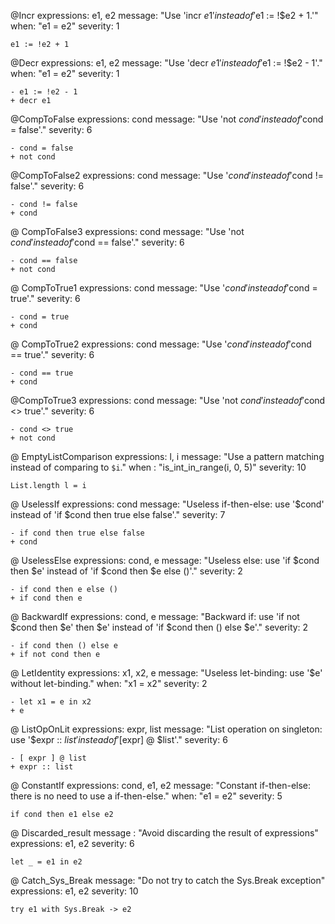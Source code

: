 @Incr
expressions: e1, e2
message: "Use 'incr $e1' instead of '$e1 := !$e2 + 1.'"
when: "e1 = e2"
severity: 1
```
e1 := !e2 + 1
```

@Decr
expressions: e1, e2
message:  "Use 'decr $e1' instead of '$e1 := !$e2 - 1'."
when: "e1 = e2"
severity: 1
```
- e1 := !e2 - 1
+ decr e1
```
@CompToFalse
expressions: cond
message: "Use 'not $cond' instead of '$cond = false'."
severity: 6
```
- cond = false
+ not cond
```

@CompToFalse2
expressions: cond
message: "Use '$cond' instead of '$cond != false'."
severity: 6
```
- cond != false
+ cond
```

@ CompToFalse3
expressions: cond
message: "Use 'not $cond' instead of '$cond == false'."
severity: 6
```
- cond == false
+ not cond
```

@ CompToTrue1
expressions: cond
message: "Use '$cond' instead of '$cond = true'."
severity: 6
```
- cond = true
+ cond
```

@ CompToTrue2
expressions: cond
message: "Use '$cond' instead of '$cond == true'."
severity: 6
```
- cond == true
+ cond
```

@CompToTrue3
expressions: cond
message: "Use 'not $cond' instead of '$cond <> true'."
severity: 6
```
- cond <> true
+ not cond
```

@ EmptyListComparison
expressions: l, i
message: "Use a pattern matching instead of comparing to `$i`."
when : "is_int_in_range(i, 0, 5)"
severity: 10
```
List.length l = i
```

@ UselessIf
expressions: cond
message: "Useless if-then-else: use '$cond' instead of 'if $cond then true else false'."
severity: 7
```
- if cond then true else false
+ cond
```

@ UselessElse
expressions: cond, e
message: "Useless else: use 'if $cond then $e' instead of 'if $cond then $e else ()'."
severity: 2
```
- if cond then e else ()
+ if cond then e
```

@ BackwardIf
expressions: cond, e
message: "Backward if: use 'if not $cond then $e' then $e' instead of 'if $cond then () else $e'."
severity: 2
```
- if cond then () else e
+ if not cond then e
```

@ LetIdentity
expressions: x1, x2, e
message: "Useless let-binding: use '$e' without let-binding."
when: "x1 = x2"
severity: 2
```
- let x1 = e in x2
+ e
```

@ ListOpOnLit
expressions: expr, list
message: "List operation on singleton: use '$expr :: $list' instead of '[$expr] @ $list'."
severity: 6
```
- [ expr ] @ list
+ expr :: list
```

@ ConstantIf
expressions: cond, e1, e2
message: "Constant if-then-else: there is no need to use a if-then-else."
when: "e1 = e2"
severity: 5
```
if cond then e1 else e2
```

@ Discarded_result
message : "Avoid discarding the result of expressions"
expressions: e1, e2
severity: 6
```
let _ = e1 in e2
```

@ Catch_Sys_Break
message: "Do not try to catch the Sys.Break exception"
expressions: e1, e2
severity: 10
```
try e1 with Sys.Break -> e2
```
